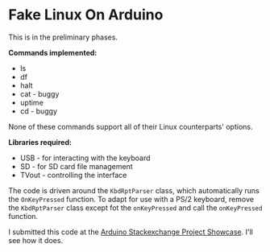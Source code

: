 Fake Linux On Arduino
===

This is in the preliminary phases.

**Commands implemented:**

* ls
* df
* halt
* cat - buggy
* uptime
* cd - buggy

None of these commands support all of their Linux counterparts' options.

**Libraries required:**

* USB - for interacting with the keyboard
* SD - for SD card file management
* TVout - controlling the interface

The code is driven around the `KbdRptParser` class, which automatically runs the `OnKeyPressed` function. To adapt for use with a PS/2 keyboard, remove the `KbdRptParser` class except fot the `onKeyPressed` and call the `onKeyPressed` function.

I submitted this code at the [Arduino Stackexchange Project Showcase](http://arduino.stackexchange.com/a/887/8). I'll see how it does.
